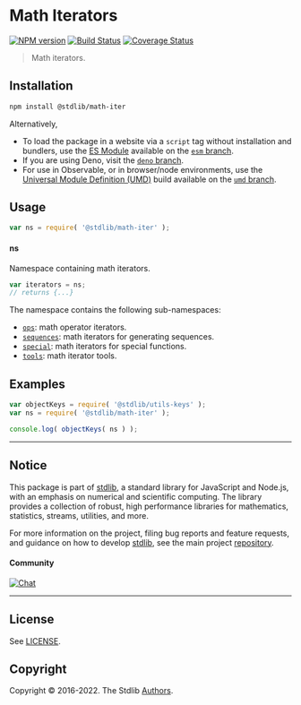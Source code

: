 <!--

@license Apache-2.0

Copyright (c) 2020 The Stdlib Authors.

Licensed under the Apache License, Version 2.0 (the "License");
you may not use this file except in compliance with the License.
You may obtain a copy of the License at

   http://www.apache.org/licenses/LICENSE-2.0

Unless required by applicable law or agreed to in writing, software
distributed under the License is distributed on an "AS IS" BASIS,
WITHOUT WARRANTIES OR CONDITIONS OF ANY KIND, either express or implied.
See the License for the specific language governing permissions and
limitations under the License.

-->

# Math Iterators

[![NPM version][npm-image]][npm-url] [![Build Status][test-image]][test-url] [![Coverage Status][coverage-image]][coverage-url] <!-- [![dependencies][dependencies-image]][dependencies-url] -->

> Math iterators.

<section class="installation">

## Installation

```bash
npm install @stdlib/math-iter
```

Alternatively,

-   To load the package in a website via a `script` tag without installation and bundlers, use the [ES Module][es-module] available on the [`esm` branch][esm-url].
-   If you are using Deno, visit the [`deno` branch][deno-url].
-   For use in Observable, or in browser/node environments, use the [Universal Module Definition (UMD)][umd] build available on the [`umd` branch][umd-url].

</section>

<section class="usage">

## Usage

```javascript
var ns = require( '@stdlib/math-iter' );
```

#### ns

Namespace containing math iterators.

```javascript
var iterators = ns;
// returns {...}
```

The namespace contains the following sub-namespaces:

<!-- <toc pattern="*"> -->

<div class="namespace-toc">

-   <span class="signature">[`ops`][@stdlib/math/iter/ops]</span><span class="delimiter">: </span><span class="description">math operator iterators.</span>
-   <span class="signature">[`sequences`][@stdlib/math/iter/sequences]</span><span class="delimiter">: </span><span class="description">math iterators for generating sequences.</span>
-   <span class="signature">[`special`][@stdlib/math/iter/special]</span><span class="delimiter">: </span><span class="description">math iterators for special functions.</span>
-   <span class="signature">[`tools`][@stdlib/math/iter/tools]</span><span class="delimiter">: </span><span class="description">math iterator tools.</span>

</div>

<!-- </toc> -->

</section>

<!-- /.usage -->

<section class="examples">

## Examples

<!-- TODO: better examples -->

<!-- eslint no-undef: "error" -->

```javascript
var objectKeys = require( '@stdlib/utils-keys' );
var ns = require( '@stdlib/math-iter' );

console.log( objectKeys( ns ) );
```

</section>

<!-- /.examples -->

<!-- Section for related `stdlib` packages. Do not manually edit this section, as it is automatically populated. -->

<section class="related">

</section>

<!-- /.related -->

<!-- Section for all links. Make sure to keep an empty line after the `section` element and another before the `/section` close. -->


<section class="main-repo" >

* * *

## Notice

This package is part of [stdlib][stdlib], a standard library for JavaScript and Node.js, with an emphasis on numerical and scientific computing. The library provides a collection of robust, high performance libraries for mathematics, statistics, streams, utilities, and more.

For more information on the project, filing bug reports and feature requests, and guidance on how to develop [stdlib][stdlib], see the main project [repository][stdlib].

#### Community

[![Chat][chat-image]][chat-url]

---

## License

See [LICENSE][stdlib-license].


## Copyright

Copyright &copy; 2016-2022. The Stdlib [Authors][stdlib-authors].

</section>

<!-- /.stdlib -->

<!-- Section for all links. Make sure to keep an empty line after the `section` element and another before the `/section` close. -->

<section class="links">

[npm-image]: http://img.shields.io/npm/v/@stdlib/math-iter.svg
[npm-url]: https://npmjs.org/package/@stdlib/math-iter

[test-image]: https://github.com/stdlib-js/math-iter/actions/workflows/test.yml/badge.svg?branch=main
[test-url]: https://github.com/stdlib-js/math-iter/actions/workflows/test.yml?query=branch:main

[coverage-image]: https://img.shields.io/codecov/c/github/stdlib-js/math-iter/main.svg
[coverage-url]: https://codecov.io/github/stdlib-js/math-iter?branch=main

<!--

[dependencies-image]: https://img.shields.io/david/stdlib-js/math-iter.svg
[dependencies-url]: https://david-dm.org/stdlib-js/math-iter/main

-->

[umd]: https://github.com/umdjs/umd
[es-module]: https://developer.mozilla.org/en-US/docs/Web/JavaScript/Guide/Modules

[deno-url]: https://github.com/stdlib-js/math-iter/tree/deno
[umd-url]: https://github.com/stdlib-js/math-iter/tree/umd
[esm-url]: https://github.com/stdlib-js/math-iter/tree/esm

[chat-image]: https://img.shields.io/gitter/room/stdlib-js/stdlib.svg
[chat-url]: https://gitter.im/stdlib-js/stdlib/

[stdlib]: https://github.com/stdlib-js/stdlib

[stdlib-authors]: https://github.com/stdlib-js/stdlib/graphs/contributors

[stdlib-license]: https://raw.githubusercontent.com/stdlib-js/math-iter/main/LICENSE

<!-- <toc-links> -->

[@stdlib/math/iter/ops]: https://github.com/stdlib-js/math-iter-ops

[@stdlib/math/iter/sequences]: https://github.com/stdlib-js/math-iter-sequences

[@stdlib/math/iter/special]: https://github.com/stdlib-js/math-iter-special

[@stdlib/math/iter/tools]: https://github.com/stdlib-js/math-iter-tools

<!-- </toc-links> -->

</section>

<!-- /.links -->

